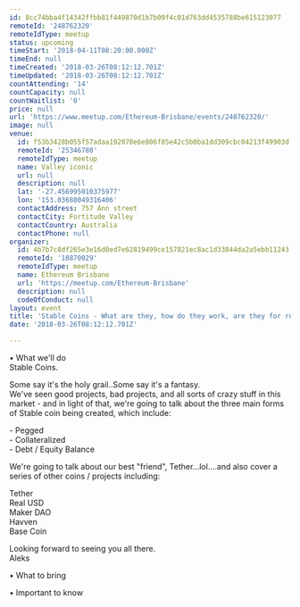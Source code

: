 ```yaml
---
id: 8cc74bba4f14342ffbb81f449870d1b7b09f4c01d763dd4535788be615123077
remoteId: '248762320'
remoteIdType: meetup
status: upcoming
timeStart: '2018-04-11T08:20:00.000Z'
timeEnd: null
timeCreated: '2018-03-26T08:12:12.701Z'
timeUpdated: '2018-03-26T08:12:12.701Z'
countAttending: '14'
countCapacity: null
countWaitlist: '0'
price: null
url: 'https://www.meetup.com/Ethereum-Brisbane/events/248762320/'
image: null
venue:
  id: f53b3428b055f57adaa192078e6e806f85e42c5b0ba1dd309cbc04213f49903d
  remoteId: '25346780'
  remoteIdType: meetup
  name: Valley iconic
  url: null
  description: null
  lat: '-27.456995010375977'
  lon: '153.03688049316406'
  contactAddress: 757 Ann street
  contactCity: Fortitude Valley
  contactCountry: Australia
  contactPhone: null
organizer:
  id: 4b7b7c8df265e3e16d0ed7e62819499ce157821ec8ac1d33844da2a5ebb11243
  remoteId: '18870029'
  remoteIdType: meetup
  name: Ethereum Brisbane
  url: 'https://meetup.com/Ethereum-Brisbane'
  description: null
  codeOfConduct: null
layout: event
title: 'Stable Coins - What are they, how do they work, are they for real?'
date: '2018-03-26T08:12:12.701Z'

---
```

<p>• What we'll do<br/>Stable Coins.</p> <p>Some say it's the holy grail..Some say it's a fantasy.<br/>We've seen good projects, bad projects, and all sorts of crazy stuff in this market - and in light of that, we're going to talk about the three main forms of Stable coin being created, which include:</p> <p>- Pegged<br/>- Collateralized<br/>- Debt / Equity Balance</p> <p>We're going to talk about our best "friend", Tether...lol....and also cover a series of other coins / projects including:</p> <p>Tether<br/>Real USD<br/>Maker DAO<br/>Havven<br/>Base Coin</p> <p>Looking forward to seeing you all there.<br/>Aleks</p> <p>• What to bring</p> <p>• Important to know</p>
